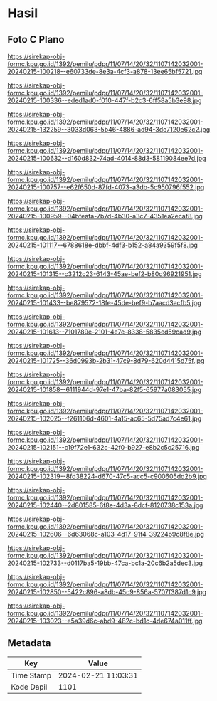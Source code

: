# Hasil

## Foto C Plano

https://sirekap-obj-formc.kpu.go.id/1392/pemilu/pdpr/11/07/14/20/32/1107142032001-20240215-100218--e60733de-8e3a-4cf3-a878-13ee65bf5721.jpg

https://sirekap-obj-formc.kpu.go.id/1392/pemilu/pdpr/11/07/14/20/32/1107142032001-20240215-100336--eded1ad0-f010-447f-b2c3-6ff58a5b3e98.jpg

https://sirekap-obj-formc.kpu.go.id/1392/pemilu/pdpr/11/07/14/20/32/1107142032001-20240215-132259--3033d063-5b46-4886-ad94-3dc7120e62c2.jpg

https://sirekap-obj-formc.kpu.go.id/1392/pemilu/pdpr/11/07/14/20/32/1107142032001-20240215-100632--d160d832-74ad-4014-88d3-58119084ee7d.jpg

https://sirekap-obj-formc.kpu.go.id/1392/pemilu/pdpr/11/07/14/20/32/1107142032001-20240215-100757--e62f650d-87fd-4073-a3db-5c950796f552.jpg

https://sirekap-obj-formc.kpu.go.id/1392/pemilu/pdpr/11/07/14/20/32/1107142032001-20240215-100959--04bfeafa-7b7d-4b30-a3c7-4351ea2ecaf8.jpg

https://sirekap-obj-formc.kpu.go.id/1392/pemilu/pdpr/11/07/14/20/32/1107142032001-20240215-101117--6788618e-dbbf-4df3-b152-a84a9359f5f8.jpg

https://sirekap-obj-formc.kpu.go.id/1392/pemilu/pdpr/11/07/14/20/32/1107142032001-20240215-101315--c3212c23-6143-45ae-bef2-b80d96921951.jpg

https://sirekap-obj-formc.kpu.go.id/1392/pemilu/pdpr/11/07/14/20/32/1107142032001-20240215-101433--be879572-18fe-45de-bef9-b7aacd3acfb5.jpg

https://sirekap-obj-formc.kpu.go.id/1392/pemilu/pdpr/11/07/14/20/32/1107142032001-20240215-101613--7101789e-2101-4e7e-8338-5835ed59cad9.jpg

https://sirekap-obj-formc.kpu.go.id/1392/pemilu/pdpr/11/07/14/20/32/1107142032001-20240215-101725--36d0993b-2b31-47c9-8d79-620d4415d75f.jpg

https://sirekap-obj-formc.kpu.go.id/1392/pemilu/pdpr/11/07/14/20/32/1107142032001-20240215-101858--6111944d-97e1-47ba-82f5-65977a083055.jpg

https://sirekap-obj-formc.kpu.go.id/1392/pemilu/pdpr/11/07/14/20/32/1107142032001-20240215-102025--f261106d-4601-4a15-ac65-5d75ad7c4e61.jpg

https://sirekap-obj-formc.kpu.go.id/1392/pemilu/pdpr/11/07/14/20/32/1107142032001-20240215-102151--c19f72e1-632c-42f0-b927-e8b2c5c25716.jpg

https://sirekap-obj-formc.kpu.go.id/1392/pemilu/pdpr/11/07/14/20/32/1107142032001-20240215-102319--8fd38224-d670-47c5-acc5-c900605dd2b9.jpg

https://sirekap-obj-formc.kpu.go.id/1392/pemilu/pdpr/11/07/14/20/32/1107142032001-20240215-102440--2d801585-6f8e-4d3a-8dcf-8120738c153a.jpg

https://sirekap-obj-formc.kpu.go.id/1392/pemilu/pdpr/11/07/14/20/32/1107142032001-20240215-102606--6d63068c-a103-4d17-91f4-39224b9c8f8e.jpg

https://sirekap-obj-formc.kpu.go.id/1392/pemilu/pdpr/11/07/14/20/32/1107142032001-20240215-102733--d0117ba5-19bb-47ca-bc1a-20c6b2a5dec3.jpg

https://sirekap-obj-formc.kpu.go.id/1392/pemilu/pdpr/11/07/14/20/32/1107142032001-20240215-102850--5422c896-a8db-45c9-856a-5707f387d1c9.jpg

https://sirekap-obj-formc.kpu.go.id/1392/pemilu/pdpr/11/07/14/20/32/1107142032001-20240215-103023--e5a39d6c-abd9-482c-bd1c-4de674a011ff.jpg


## Metadata

| Key        | Value               |
| ---------- | ------------------- |
| Time Stamp | 2024-02-21 11:03:31 |
| Kode Dapil | 1101                |



